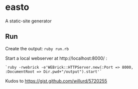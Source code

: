 # easto
A static-site generator

## Run

Create the output: `ruby run.rb`

Start a local webserver at http://localhost:8000/ :

    `ruby -rwebrick -e'WEBrick::HTTPServer.new(:Port => 8000, :DocumentRoot => Dir.pwd+"/output").start'` 
    
Kudos to https://gist.github.com/willurd/5720255